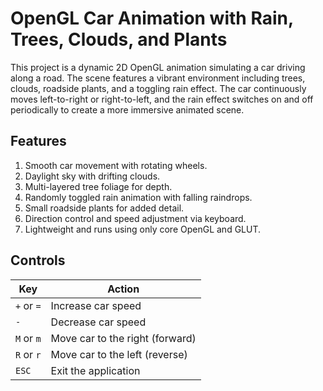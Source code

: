 # OpenGL Car Animation with Rain, Trees, Clouds, and Plants

This project is a dynamic 2D OpenGL animation simulating a car driving along a road. The scene features a vibrant environment including trees, clouds, roadside plants, and a toggling rain effect. The car continuously moves left-to-right or right-to-left, and the rain effect switches on and off periodically to create a more immersive animated scene.

## Features

1. Smooth car movement with rotating wheels.
2. Daylight sky with drifting clouds.
3. Multi-layered tree foliage for depth.
4. Randomly toggled rain animation with falling raindrops.
5. Small roadside plants for added detail.
6. Direction control and speed adjustment via keyboard.
7. Lightweight and runs using only core OpenGL and GLUT.

## Controls

| Key | Action |
|-----|--------|
| `+` or `=` | Increase car speed |
| `-`         | Decrease car speed |
| `M` or `m`  | Move car to the right (forward) |
| `R` or `r`  | Move car to the left (reverse) |
| `ESC`       | Exit the application |
